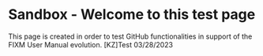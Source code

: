 # Sandbox - Welcome to this test page

This page is created in order to test GitHub functionalities in support of the FIXM User Manual evolution.
[KZ]Test 03/28/2023

